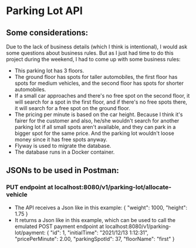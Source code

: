 # Parking Lot API

## Some considerations:

Due to the lack of business details (which I think is intentional), I would ask some questions about business rules. But as I just had time to do this project during the weekend, I had to come up with some business rules:
- This parking lot has 3 floors.
- The ground floor has spots for taller automobiles, the first floor has spots for medium vehicles, and the second floor has spots for shorter automobiles.
- If a small car approaches and there's no free spot on the second floor, it will search for a spot in the first floor, and if there's no free spots there, it will search for a free spot on the ground floor.
- The pricing per minute is based on the car height. Because I think it's fairer for the customer and also, he/she wouldn't search for another parking lot if all small spots aren't available, and they can park in a bigger spot for the same price. And the parking lot wouldn't loose money since it has free spots anyway.
- Flyway is used to migrate the database.
- The database runs in a Docker container.

## JSONs to be used in Postman:

### PUT endpoint at localhost:8080/v1/parking-lot/allocate-vehicle
- The API receives a Json like in this example:
  {
  "weight": 1000,
  "height": 1.75
  }
- It returns a Json like in this example, which can be used to call the emulated POST payment endpoint at localhost:8080/v1/parking-lot/payment:
  {
  "id": 1,
  "initialTime": "2021/12/13 1:12:31",
  "pricePerMinute": 2.00,
  "parkingSpotId": 37,
  "floorName": "first"
  }